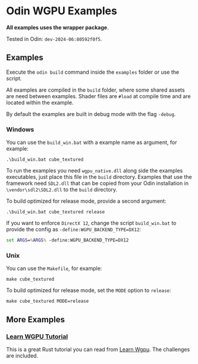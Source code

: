 # Odin WGPU Examples

**All examples uses the wrapper package**.

Tested in Odin: `dev-2024-06:80592f0f5`.

## Examples

Execute the `odin build` command inside the `examples` folder or use the script.

All examples are compiled in the `build` folder, where some shared assets are need between examples. Shader files are `#load` at compile time and are located within the example.

By default the examples are built in debug mode with the flag `-debug`.

### Windows

You can use the `build_win.bat` with a example name as argument, for example:

```shell
.\build_win.bat cube_textured
```

To run the examples you need `wgpu_native.dll` along side the examples executables, just place this file in the `build` directory. Examples that use the framework need `SDL2.dll` that can be copied from your Odin installation in `\vendor\sdl2\SDL2.dll` to the `build` directory.

To build optimized for release mode, provide a second argument:

```shell
.\build_win.bat cube_textured release
```

If you want to enforce `DirectX 12`, change the script `build_win.bat` to provide the config as `-define:WGPU_BACKEND_TYPE=DX12`:

```bat
set ARGS=%ARGS% -define:WGPU_BACKEND_TYPE=DX12
```

### Unix

You can use the `Makefile`, for example:

```shell
make cube_textured
```

To build optimized for release mode, set the `MODE` option to `release`:

```shell
make cube_textured MODE=release
```

## More Examples

### [Learn WGPU Tutorial](./learn_wgpu)

This is a great Rust tutorial you can read from [Learn Wgpu](https://sotrh.github.io/learn-wgpu/#what-is-wgpu). The challenges are included.
